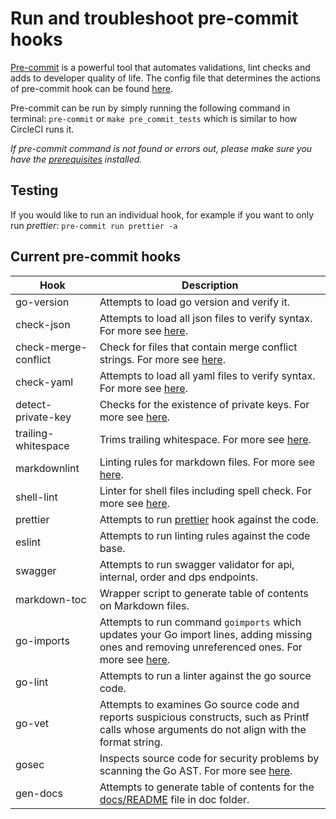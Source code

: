 # Run and troubleshoot pre-commit hooks

[Pre-commit](https://pre-commit.com/) is a powerful tool that automates validations, lint checks and adds to developer quality of life. The config file that determines the actions of pre-commit hook can be found [here](/path/.pre-commit-config.yaml).

Pre-commit can be run by simply running the following command in terminal:
`pre-commit` or `make pre_commit_tests` which is similar to how CircleCI runs it.

*If pre-commit command is not found or errors out, please make sure you have the [prerequisites](README.md#setup-prerequisites) installed.*

## Testing

If you would like to run an individual hook, for example if you want to only run *prettier*: `pre-commit run prettier -a`

## Current pre-commit hooks

| Hook  | Description |
| ------------- | ------------- |
| go-version  | Attempts to load go version and verify it.
| check-json  | Attempts to load all json files to verify syntax. For more see [here](http://github.com/pre-commit/pre-commit-hooks).
| check-merge-conflict  | Check for files that contain merge conflict strings. For more see [here](http://github.com/pre-commit/pre-commit-hooks).
| check-yaml  | Attempts to load all yaml files to verify syntax. For more see [here](http://github.com/pre-commit/pre-commit-hooks).
| detect-private-key  | Checks for the existence of private keys. For more see [here](http://github.com/pre-commit/pre-commit-hooks).
| trailing-whitespace | Trims trailing whitespace. For more see [here](http://github.com/pre-commit/pre-commit-hooks).
| markdownlint  | Linting rules for markdown files. For more see [here](http://github.com/igorshubovych/markdownlint-cli).
| shell-lint  | Linter for shell files including spell check. For more see [here](http://github.com/detailyang/pre-commit-shell).
| prettier | Attempts to run [prettier](https://prettier.io/) hook against the code.
| eslint  | Attempts to run linting rules against the code base.
| swagger  | Attempts to run swagger validator for api, internal, order and dps endpoints.
| markdown-toc  | Wrapper script to generate table of contents on Markdown files.
| go-imports  | Attempts to run command `goimports` which updates your Go import lines, adding missing ones and removing unreferenced ones. For more see [here](https://godoc.org/golang.org/x/tools/cmd/goimports).
| go-lint | Attempts to run a linter against the go source code.
| go-vet | Attempts to examines Go source code and reports suspicious constructs, such as Printf calls whose arguments do not align with the format string.
| gosec | Inspects source code for security problems by scanning the Go AST. For more see [here](https://github.com/securego/gosec).
| gen-docs |Attempts to generate table of contents for the [docs/README](docs/README.md) file in doc folder.
